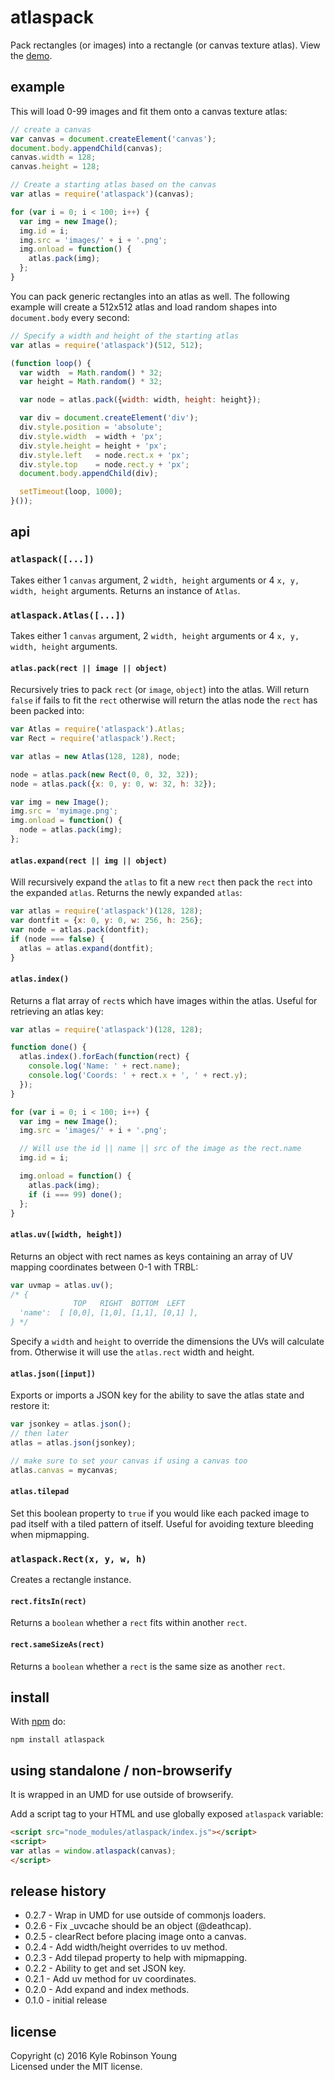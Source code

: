 # atlaspack

Pack rectangles (or images) into a rectangle (or canvas texture atlas). View the
[demo](http://shama.github.com/atlaspack/).

## example
This will load 0-99 images and fit them onto a canvas texture atlas:

```js
// create a canvas
var canvas = document.createElement('canvas');
document.body.appendChild(canvas);
canvas.width = 128;
canvas.height = 128;

// Create a starting atlas based on the canvas
var atlas = require('atlaspack')(canvas);

for (var i = 0; i < 100; i++) {
  var img = new Image();
  img.id = i;
  img.src = 'images/' + i + '.png';
  img.onload = function() {
    atlas.pack(img);
  };
}
```

You can pack generic rectangles into an atlas as well. The following example
will create a 512x512 atlas and load random shapes into `document.body`
every second:

```js
// Specify a width and height of the starting atlas
var atlas = require('atlaspack')(512, 512);

(function loop() {
  var width  = Math.random() * 32;
  var height = Math.random() * 32;

  var node = atlas.pack({width: width, height: height});

  var div = document.createElement('div');
  div.style.position = 'absolute';
  div.style.width  = width + 'px';
  div.style.height = height + 'px';
  div.style.left   = node.rect.x + 'px';
  div.style.top    = node.rect.y + 'px';
  document.body.appendChild(div);

  setTimeout(loop, 1000);
}());
```

## api

### `atlaspack([...])`
Takes either 1 `canvas` argument, 2 `width, height` arguments or 4
`x, y, width, height` arguments. Returns an instance of `Atlas`.

### `atlaspack.Atlas([...])`
Takes either 1 `canvas` argument, 2 `width, height` arguments or 4
`x, y, width, height` arguments.

#### `atlas.pack(rect || image || object)`
Recursively tries to pack `rect` (or `image`, `object`) into the atlas. Will
return `false` if fails to fit the `rect` otherwise will return the atlas node
the `rect` has been packed into:

```js
var Atlas = require('atlaspack').Atlas;
var Rect = require('atlaspack').Rect;

var atlas = new Atlas(128, 128), node;

node = atlas.pack(new Rect(0, 0, 32, 32));
node = atlas.pack({x: 0, y: 0, w: 32, h: 32});

var img = new Image();
img.src = 'myimage.png';
img.onload = function() {
  node = atlas.pack(img);
};
```

#### `atlas.expand(rect || img || object)`
Will recursively expand the `atlas` to fit a new `rect` then pack the `rect`
into the expanded `atlas`. Returns the newly expanded `atlas`:

```js
var atlas = require('atlaspack')(128, 128);
var dontfit = {x: 0, y: 0, w: 256, h: 256};
var node = atlas.pack(dontfit);
if (node === false) {
  atlas = atlas.expand(dontfit);
}
```

#### `atlas.index()`
Returns a flat array of `rect`s which have images within the atlas. Useful for
retrieving an atlas key:

```js
var atlas = require('atlaspack')(128, 128);

function done() {
  atlas.index().forEach(function(rect) {
    console.log('Name: ' + rect.name);
    console.log('Coords: ' + rect.x + ', ' + rect.y);
  });
}

for (var i = 0; i < 100; i++) {
  var img = new Image();
  img.src = 'images/' + i + '.png';

  // Will use the id || name || src of the image as the rect.name
  img.id = i;

  img.onload = function() {
    atlas.pack(img);
    if (i === 99) done();
  };
}
```

#### `atlas.uv([width, height])`
Returns an object with rect names as keys containing an array of UV mapping
coordinates between 0-1 with TRBL:

```js
var uvmap = atlas.uv();
/* {
              TOP   RIGHT  BOTTOM  LEFT
  'name':  [ [0,0], [1,0], [1,1], [0,1] ],
} */
```

Specify a `width` and `height` to override the dimensions the UVs will calculate
from. Otherwise it will use the `atlas.rect` width and height.

#### `atlas.json([input])`
Exports or imports a JSON key for the ability to save the atlas state and
restore it:

```js
var jsonkey = atlas.json();
// then later
atlas = atlas.json(jsonkey);

// make sure to set your canvas if using a canvas too
atlas.canvas = mycanvas;
```

#### `atlas.tilepad`
Set this boolean property to `true` if you would like each packed image to pad
itself with a tiled pattern of itself. Useful for avoiding texture bleeding when
mipmapping.

### `atlaspack.Rect(x, y, w, h)`
Creates a rectangle instance.

#### `rect.fitsIn(rect)`
Returns a `boolean` whether a `rect` fits within another `rect`.

#### `rect.sameSizeAs(rect)`
Returns a `boolean` whether a `rect` is the same size as another `rect`.

## install
With [npm](http://npmjs.org) do:

```
npm install atlaspack
```

## using standalone / non-browserify

It is wrapped in an UMD for use outside of browserify.

Add a script tag to your HTML and use globally exposed `atlaspack` variable:

```html
<script src="node_modules/atlaspack/index.js"></script>
<script>
var atlas = window.atlaspack(canvas);
</script>
```

## release history
* 0.2.7 - Wrap in UMD for use outside of commonjs loaders.
* 0.2.6 - Fix _uvcache should be an object (@deathcap).
* 0.2.5 - clearRect before placing image onto a canvas.
* 0.2.4 - Add width/height overrides to uv method.
* 0.2.3 - Add tilepad property to help with mipmapping.
* 0.2.2 - Ability to get and set JSON key.
* 0.2.1 - Add uv method for uv coordinates.
* 0.2.0 - Add expand and index methods.
* 0.1.0 - initial release

## license
Copyright (c) 2016 Kyle Robinson Young  
Licensed under the MIT license.
